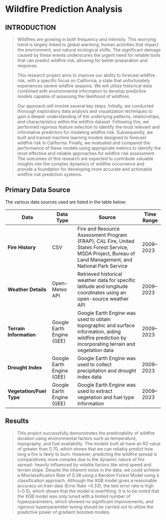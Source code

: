 # Wildfire Prediction Analysis

## INTRODUCTION

> Wildfires are growing in both frequency and intensity. This worrying trend is largely linked to global warming, human activities that impact the environment, and natural ecological shifts. The significant damage caused by these events underscores the urgent need for reliable tools that can predict wildfire risk, allowing for better preparation and response. 
>
> This research project aims to improve our ability to forecast wildfire risk, with a specific focus on California, a state that unfortunately experiences severe wildfire seasons. We will utilize historical data combined with environmental information to develop predictive models capable of assessing the likelihood of wildfires. 
>
> Our approach will involve several key steps. Initially, we conducted thorough exploratory data analysis and visualization techniques to gain a deeper understanding of the underlying patterns, relationships, and characteristics within the wildfire dataset. Following this, we performed rigorous feature selection to identify the most relevant and informative predictors for modeling wildfire risk. Subsequently, we built and trained machine learning models designed to forecast wildfire risk in California. Finally, we evaluated and compared the performance of these models using appropriate metrics to identify the most effective and reliable approaches for wildfire risk assessment. The outcomes of this research are expected to contribute valuable insights into the complex dynamics of wildfire occurrence and provide a foundation for developing more accurate and actionable wildfire risk prediction systems. 

 ## Primary Data Source

The various data sources used are listed in the table below:

| **Data**              | **Data Type**         | **Source**                                                                                                                                              | **Time Range** |
|-----------------------|-----------------------|----------------------------------------------------------------------------------------------------------------------------------------------------------|----------------|
| **Fire History**      | CSV                   | Fire and Resource Assessment Program (FRAP), CAL Fire, United States Forest Service, MSDA Project, Bureau of Land Management, and National Park Service | 2009–2023      |
| **Weather Details**   | Open-Meteo API        | Retrieved historical weather data for specific latitude and longitude coordinates using an open-source weather API                                      | 2009–2023      |
| **Terrain Information** | Google Earth Engine (GEE) | Google Earth Engine was used to obtain topographic and surface information, aiding wildfire prediction by incorporating terrain and vegetation data       | 2009–2023      |
| **Drought Index**     | Google Earth Engine (GEE) | Google Earth Engine was used to collect precipitation and drought index data                                                                             | 2009–2023      |
| **Vegetation/Fuel Type** | Google Earth Engine (GEE) | Google Earth Engine was used to extract vegetation and fuel type information                                                                             | 2009–2023      |

## Results

> This project successfully demonstrates the predictability of wildfire duration using environmental factors such as temperature, topography, and fuel availability. The models built all have an R2 value of greater than 0.70, which shows that we can reliably predict how long a fire is likely to burn. However, predicting the wildfire spread is comparatively more complex due to the dynamic nature of fire spread- heavily influenced by volatile factors like wind speed and terrain slope. Despite the inherent noise in the data, we could achieve a Misclassification Rate of 0.38 using a Random Forest Model using a classification approach. Although the XGB model gives a reasonable accuracy on train data (Error Rate ~0.33), the test error rate is high (~0.5), which shows that the model is overfitting. It is to be noted that the XGB model was only tuned with a limited number of hyperparameters, which showed no significant improvements, and rigorous hyperparameter tuning should be carried out to utilize the predictive power of gradient boosted models.
